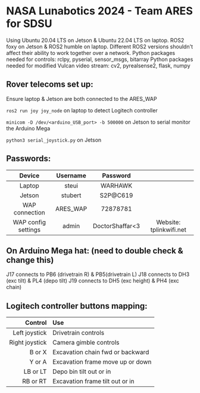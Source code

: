 # NASA Lunabotics 2024 - Team ARES for SDSU

Using Ubuntu 20.04 LTS on Jetson & Ubuntu 22.04 LTS on laptop.  ROS2 foxy on Jetson & ROS2 humble on laptop.  Different ROS2 versions shouldn't affect their ability to work together over a network.
Python packages needed for controls:  rclpy, pyserial, sensor_msgs, bitarray
Python packages needed for modified Vulcan video stream:  cv2, pyrealsense2, flask, numpy


## Rover telecoms set up:
Ensure laptop & Jetson are both connected to the ARES_WAP

`ros2 run joy joy_node` on laptop to detect Logitech controller

`minicom -D /dev/<arduino_USB_port> -b 500000` on Jetson to serial monitor the Arduino Mega

`python3 serial_joystick.py` on Jetson

<run vulcan video stream on Jetson command>

<connect to appropriate IP address to view video stream on laptop>


## Passwords:
| Device              | Username | Password        |                         |
| :-----------------: | :------: | :-------------: | :---------------------: |
| Laptop              | steui    | WARHAWK         |                         |
| Jetson              | stubert  | S2P@C619        |                         |
| WAP connection      | ARES_WAP | 72878781        |                         |
| WAP config settings | admin    | DoctorShaffar<3 | Website: tplinkwifi.net |

## On Arduino Mega hat: (need to double check & change this)
J17 connects to PB6 (drivetrain R) & PB5(drivetrain L)
J18 connects to DH3 (exc tilt) & PL4 (depo tilt)
J19 connects to DH5 (exc height) & PH4 (exc chain)

## Logitech controller buttons mapping:
| Control        | Use                              |
| -------------: | :------------------------------  |
| Left joystick  | Drivetrain controls              |
| Right joystick | Camera gimble controls           |
| B or X         | Excavation chain fwd or backward |
| Y or A         | Excavation frame move up or down |
| LB or LT       | Depo bin tilt out or in          |
| RB or RT       | Excavation frame tilt out or in  |
